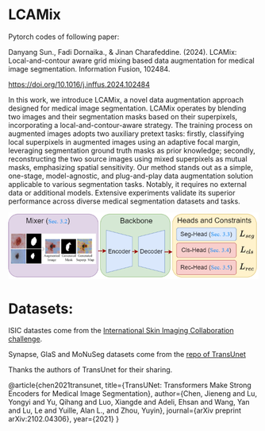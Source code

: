 # LCAMix

Pytorch codes of following paper:


Danyang Sun., Fadi Dornaika., & Jinan Charafeddine. (2024). LCAMix: Local-and-contour aware grid mixing based data augmentation for medical image segmentation. Information Fusion, 102484.


https://doi.org/10.1016/j.inffus.2024.102484

In this work, we introduce LCAMix, a novel data augmentation approach designed for medical image segmentation. LCAMix operates by blending two images and their segmentation masks based on their superpixels, incorporating a local-and-contour-aware strategy. The training process on augmented images adopts two auxiliary pretext tasks: firstly, classifying local superpixels in augmented images using an adaptive focal margin, leveraging segmentation ground truth masks as prior knowledge; secondly, reconstructing the two source images using mixed superpixels as mutual masks, emphasizing spatial sensitivity. Our method stands out as a simple, one-stage, model-agnostic, and plug-and-play data augmentation solution applicable to various segmentation tasks. Notably, it requires no external data or additional models. Extensive experiments validate its superior performance across diverse medical segmentation datasets and tasks. 

![image](https://github.com/DanielaPlusPlus/DataAug4Medical/blob/main/framework.png)


Datasets:
=============================

ISIC datastes come from the [International Skin Imaging Collaboration challenge](https://challenge.isic-archive.com/data/). 

Synapse, GlaS and MoNuSeg datasets come from the [repo of TransUnet](https://github.com/Beckschen/TransUNet)

Thanks the authors of TransUnet for their sharing.

@article{chen2021transunet,
  title={TransUNet: Transformers Make Strong Encoders for Medical Image Segmentation},
  author={Chen, Jieneng and Lu, Yongyi and Yu, Qihang and Luo, Xiangde and Adeli, Ehsan and Wang, Yan and Lu, Le and Yuille, Alan L., and Zhou, Yuyin},
  journal={arXiv preprint arXiv:2102.04306},
  year={2021}
}




